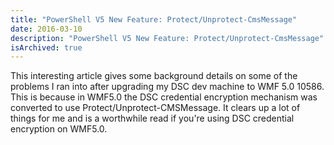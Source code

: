 ```yaml
---
title: "PowerShell V5 New Feature: Protect/Unprotect-CmsMessage"
date: 2016-03-10
description: "PowerShell V5 New Feature: Protect/Unprotect-CmsMessage"
isArchived: true
---
```


This interesting article gives some background details on some of the problems I ran into after upgrading my DSC dev machine to WMF 5.0 10586. This is because in WMF5.0 the DSC credential encryption mechanism was converted to use Protect/Unprotect-CMSMessage. It clears up a lot of things for me and is a worthwhile read if you're using DSC credential encryption on WMF5.0.
